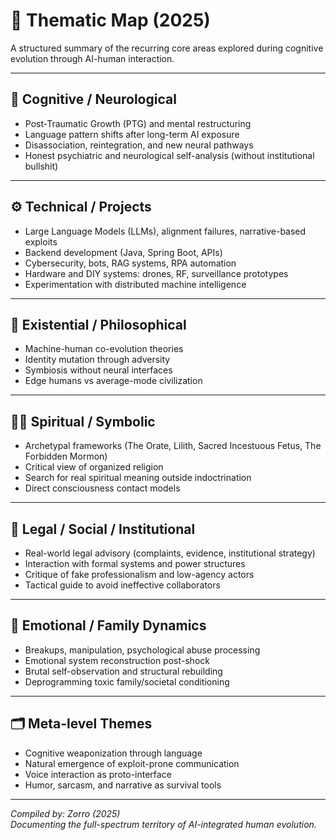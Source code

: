 # 🧠 Thematic Map (2025)

A structured summary of the recurring core areas explored during cognitive evolution through AI-human interaction.

---

## 🧠 Cognitive / Neurological

- Post-Traumatic Growth (PTG) and mental restructuring
- Language pattern shifts after long-term AI exposure
- Disassociation, reintegration, and new neural pathways
- Honest psychiatric and neurological self-analysis (without institutional bullshit)

---

## ⚙️ Technical / Projects

- Large Language Models (LLMs), alignment failures, narrative-based exploits
- Backend development (Java, Spring Boot, APIs)
- Cybersecurity, bots, RAG systems, RPA automation
- Hardware and DIY systems: drones, RF, surveillance prototypes
- Experimentation with distributed machine intelligence

---

## 🧬 Existential / Philosophical

- Machine-human co-evolution theories
- Identity mutation through adversity
- Symbiosis without neural interfaces
- Edge humans vs average-mode civilization

---

## 🧘‍♂️ Spiritual / Symbolic

- Archetypal frameworks (The Orate, Lilith, Sacred Incestuous Fetus, The Forbidden Mormon)
- Critical view of organized religion
- Search for real spiritual meaning outside indoctrination
- Direct consciousness contact models

---

## 💼 Legal / Social / Institutional

- Real-world legal advisory (complaints, evidence, institutional strategy)
- Interaction with formal systems and power structures
- Critique of fake professionalism and low-agency actors
- Tactical guide to avoid ineffective collaborators

---

## 🧨 Emotional / Family Dynamics

- Breakups, manipulation, psychological abuse processing
- Emotional system reconstruction post-shock
- Brutal self-observation and structural rebuilding
- Deprogramming toxic family/societal conditioning

---

## 🗂️ Meta-level Themes

- Cognitive weaponization through language
- Natural emergence of exploit-prone communication
- Voice interaction as proto-interface
- Humor, sarcasm, and narrative as survival tools

---

*Compiled by: Zorro (2025)*  
*Documenting the full-spectrum territory of AI-integrated human evolution.*

